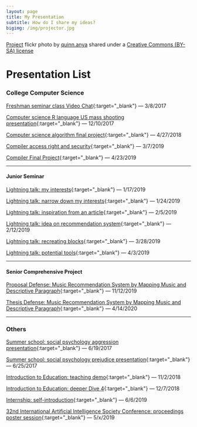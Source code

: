 ```yaml
---
layout: page
title: My Presentation
subtitle: How do I share my ideas?
bigimg: /img/projector.jpg
---
```


<a title="Project" href="https://flickr.com/photos/quinnanya/1444617815">Project</a> flickr photo by <a href="https://flickr.com/people/quinnanya">quinn.anya</a> shared under a <a href="https://creativecommons.org/licenses/by-sa/2.0/">Creative Commons (BY-SA) license</a>

# Presentation List

### College Computer Science

[Freshman seminar class Video Chat](presentations/videoChat_2017.html){:target="_blank"} &mdash; 3/8/2017

[Computer science R language US mass shooting presentation](presentations/us_mass_shooting.html){:target="_blank"} &mdash; 12/10/2017

[Computer science algorithm final project](presentations/cs250.html){:target="_blank"} &mdash; 4/27/2018

[Compiler access right and security](presentations/compiler_safty.html){:target="_blank"} &mdash; 3/7/2019

[Compiler Final Project](presentations/CompilerFinalProject.html){:target="_blank"} &mdash; 4/23/2019

<hr class="large">

#### Junior Seminar

[Lightning talk: my interests](presentations/cs_interests.html){:target="_blank"} &mdash; 1/17/2019

[Lightning talk: narrow down my interests](presentations/interests_narrow.html){:target="_blank"} &mdash; 1/24/2019

[Lightning talk: inspiration from an article](presentations/article_research.html){:target="_blank"} &mdash; 2/5/2019

[Lightning talk: idea on recommendation system](presentations/topN.html){:target="_blank"} &mdash; 2/12/2019

[Lightning talk: recreating blocks](presentations/productSteps.html){:target="_blank"} &mdash; 3/28/2019

[Lightning talk: potential tools](presentations/tools.html){:target="_blank"} &mdash; 4/3/2019

<hr class="large">

#### Senior Comprehensive Project

[Proposal Defense: Music Recommendation System by Mapping Music and Descriptive Paragraph](presentations/proposalDf.html){:target="_blank"} &mdash; 11/12/2019

[Thesis Defense: Music Recommendation System by Mapping Music and Descriptive Paragraph](presentations/thesisDf.html){:target="_blank"} &mdash; 4/14/2020

<hr class="large">

### Others

[Summer school: social psychology aggression presentation](presentations/Aggression_2017_Summer.html){:target="_blank"} &mdash; 6/19/2017

[Summer school: social psychology prejudice presentation](presentations/Prejudice_2017_Summer.html){:target="_blank"} &mdash; 6/25/2017

[Introduction to Education: teaching demo](presentations/edu_teaching_demo.html){:target="_blank"} &mdash; 11/2/2018

[Introduction to Education: deeper Dive 4](presentations/edu_cross_compare.html){:target="_blank"} &mdash; 12/7/2018

[Internship: self-introduction](presentations/intern_selfintro.html){:target="_blank"} &mdash; 6/6/2019

[32nd International Artificial Intelligence Society Conference: proceedings poster session](presentations/32ndAIConf.html){:target="_blank"} &mdash; 5/x/2019
